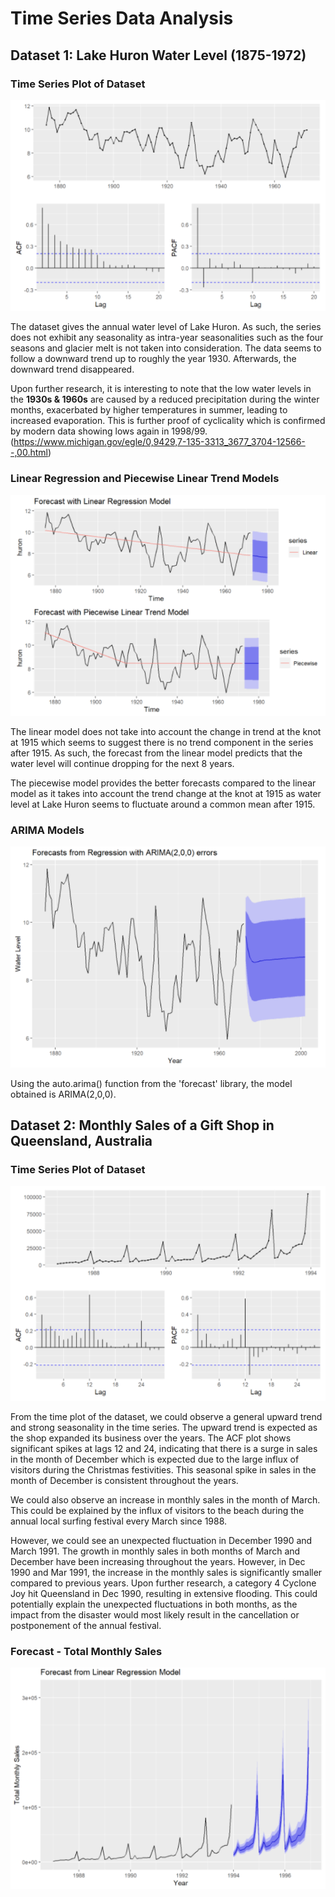 # Time Series Data Analysis

## Dataset 1: Lake Huron Water Level (1875-1972)

### Time Series Plot of Dataset
![Time Series Plot of Dataset](https://github.com/irfantaha/Projects-and-Assignments/blob/4e899b955177b12b0a252de361db279dfe58e135/Images/Lake%20Huron%201.png)

The dataset gives the annual water level of Lake Huron. As such, the series does not exhibit any seasonality as intra-year seasonalities such as the four seasons and glacier melt is not taken into consideration. The data seems to follow a downward trend up to roughly the year 1930. Afterwards, the downward trend disappeared.

Upon further research, it is interesting to note that the low water levels in the **1930s & 1960s** are caused by a reduced precipitation during the winter months, exacerbated by higher temperatures in summer, leading to increased evaporation. This is further proof of cyclicality which is confirmed by modern data showing lows again in 1998/99. (https://www.michigan.gov/egle/0,9429,7-135-3313_3677_3704-12566--,00.html)

### Linear Regression and Piecewise Linear Trend Models
![](https://github.com/irfantaha/Projects-and-Assignments/blob/4e899b955177b12b0a252de361db279dfe58e135/Images/Lake%20Huron%202.png)

The linear model does not take into account the change in trend at the knot at 1915 which seems to suggest there is no trend component in the series after 1915. As such, the forecast from the linear model predicts that the water level will continue dropping for the next 8 years.

The piecewise model provides the better forecasts compared to the linear model as it takes into account the trend change at the knot at 1915 as water level at Lake Huron seems to fluctuate around a common mean after 1915.

### ARIMA Models
![](https://github.com/irfantaha/Projects-and-Assignments/blob/4e899b955177b12b0a252de361db279dfe58e135/Images/Lake%20Huron%204.png)

Using the auto.arima() function from the 'forecast' library, the model obtained is ARIMA(2,0,0).

## Dataset 2: Monthly Sales of a Gift Shop in Queensland, Australia

### Time Series Plot of Dataset
![](https://github.com/irfantaha/Projects-and-Assignments/blob/37c3da8dfb6cf277664e5f073977bbb9fef40bf8/Images/Fancy1.png)

From the time plot of the dataset, we could observe a general upward trend and strong seasonality in the time series. The upward trend is expected as the shop expanded its business over the years. The ACF plot shows significant spikes at lags 12 and 24, indicating that there is a surge in sales in the month of December which is expected due to the large influx of visitors during the Christmas festivities. This seasonal spike in sales in the month of December is consistent throughout the years.

We could also observe an increase in monthly sales in the month of March. This could be explained by the influx of visitors to the beach during the annual local surfing festival every March since 1988.

However, we could see an unexpected fluctuation in December 1990 and March 1991. The growth in monthly sales in both months of March and December have been increasing throughout the years. However, in Dec 1990 and Mar 1991, the increase in the monthly sales is significantly smaller compared to previous years. Upon further research, a category 4 Cyclone Joy hit Queensland in Dec 1990, resulting in extensive flooding. This could potentially explain the unexpected fluctuations in both months, as the impact from the disaster would most likely result in the cancellation or postponement of the annual festival.

### Forecast - Total Monthly Sales
![](https://github.com/irfantaha/Projects-and-Assignments/blob/37c3da8dfb6cf277664e5f073977bbb9fef40bf8/Images/Fancy5.png)
